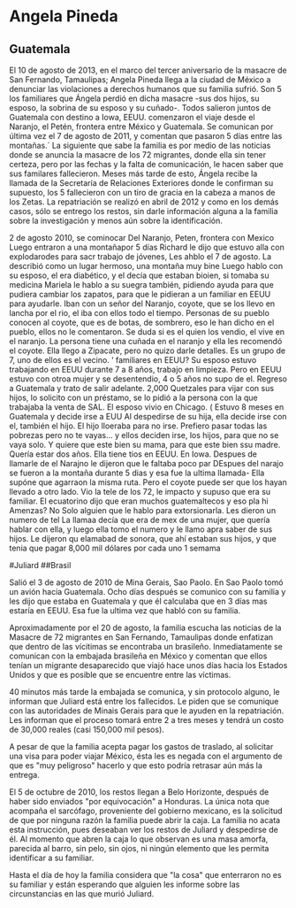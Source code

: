 # Angela Pineda
## Guatemala

<!--
<div class="video-wrapper">
  <... iframe code from vimeo ... >
</div>
-->


El 10 de agosto de 2013, en el marco del tercer aniversario de la masacre de San Fernando, Tamaulipas; Angela Pineda llega a la ciudad de México a denunciar las violaciones a derechos humanos que su familia sufrió. Son 5 los familiares que Ángela perdió en dicha masacre -sus dos hijos, su esposo, la sobrina de su esposo y su cuñado-.
Todos salieron juntos de Guatemala con destino a Iowa, EEUU. comenzaron el viaje desde el Naranjo, el Petén, frontera entre México y Guatemala. Se comunican por última vez el 7 de agosto de 2011, y comentan que pasaron 5 días entre las montañas.´
La siguiente que sabe la familia es por medio de las noticias donde se anuncia la masacre de los 72 migrantes, donde ella sin tener certeza, pero por las fechas y la falta de comunicación, le hacen saber que sus familares fallecieron.
Meses más tarde de esto, Ángela recibe la llamada de la Secretaría de Relaciones Exteriores donde le confirman su supuesto, los 5 fallecieron con un tiro de gracia en la cabeza a manos de los Zetas.
La repatriación se realizó en abril de 2012 y como en los demás casos, sólo se entrego los restos, sin darle información alguna a la familia sobre la investigación y menos aún sobre la identificación.



2 de agosto 2010, se cominocar Del Naranjo, Peten, frontera con Mexico Luego entraron a una montañapor 5 días Richard le dijo que estuvo alla con explodarodes para sacr trabajo de jóvenes, Les ahblo el 7 de agosto. La describió como un lugar hermoso, una montaña muy bine Luego hablo con su esposo, el era diabético, y el decía que estaban bioien, si tomaba su medicina Mariela le hablo a su suegra también, pidiendo ayuda para que pudiera cambiar los zapatos, para que le pidieran a un familiar en EEUU para ayudarle. Iban con un señor del Naranjo, coyote, que se los llevo en lancha por el rio, el iba con ellos todo el tiempo. Personas de su pueblo conocen al coyote, que es de botas, de sombrero, eso le han dicho en el pueblo, ellos no le comentaron. Se duda si es el quien los vendio, el vive en el naranjo. La persona tiene una cuñada en el naranjo y ella les recomendó el coyote. Ella llego a Zipacate, pero no quizo darle detalles. Es un grupo de 7, uno de ellos es el vecino. ‘ familiares en EEUU? Su esposo estuvo trabajando en EEUU durante 7 a 8 años, trabajo en limpieza. Pero en EEUU estuvo con otroa mujer y se desentendio, 4 o 5 años no supo de el. Regreso a Guatemala y trato de salir adelante. 2,000 Quetzales para vijar con sus hijos, lo solicito con un préstamo, se lo pidió a la persona con la que trabajaba la venta de SAL. El esposo vivio en Chicago. ( Estuvo 8 meses en Guatemala y decide irse a EUU Al despedirse de su hija, ella decide irse con el, también el hijo. El hijo lloeraba para no irse. Prefiero pasar todas las pobrezas pero no te vayas… y ellos deciden irse, los hijos, para que no se vaya solo. Y quiere que este bien su mama, para que este bien ssu madre. Quería estar dos años. Ella tiene tios en EEUU. En Iowa. Despues de llamarle de el Narajno le dijeron que le faltaba poco par DEspues del narajo se fueron a la montaña durante 5 dias y esa fue la ultima llamada- Ella supóne que agarraon la misma ruta. Pero el coyote puede ser que los hayan llevado a otro lado. Vio la tele de los 72, le impacto y supuso que era su familiar. El ecuatorino dijo que eran muchos guatemaltecos y eso pla hi Amenzas? No Solo alguien que le hablo para extorsionarla. Les dieron un numero de tel La llamaa decía que era de mex de una mujer, que quería hablar con ella, y luego ella tomo el numero y le llamo apra saber de sus hijos. Le dijeron qu elamabad de sonora, que ahí estaban sus hijos, y que tenia que pagar 8,000 mil dólares por cada uno 1 semama



#Juliard 
##Brasil


Salió el 3 de agosto de 2010 de Mina Gerais, Sao Paolo. En Sao Paolo tomó un avión hacia Guatemala. Ocho días después  se comunico con su familia y les dijo que estaba en Guatemala y que él calculaba que en 3 días mas estaría en EEUU. Esa fue la ultima vez que habló con su familia.

Aproximadamente por el 20 de agosto, la familia escucha las noticias de la Masacre de 72 migrantes en San Fernando, Tamaulipas donde enfatizan que dentro de las vícitimas se encontraba un brasileño. Inmediatamente se comunican con la embajada brasileña en México y comentan que ellos tenían un migrante desaparecido que viajó hace unos días hacia los Estados Unidos y que es posible que se encuentre entre las víctimas.

40 minutos más tarde la embajada se comunica, y sin protocolo alguno, le informan que Juliard está entre los fallecidos. Le piden que se comunique con las autoridades de Minais Gerais para que le ayuden en la repatriación. Les informan que el proceso tomará entre 2 a tres meses y tendrá un costo de 30,000 reales (casi 150,000 mil pesos).

A pesar de que la familia acepta pagar los gastos de traslado, al solicitar una visa para poder viajar México, ésta les es negada con el argumento de que es "muy peligroso" hacerlo y que esto podría retrasar aún más la entrega.

El 5 de octubre de 2010, los restos llegan a Belo Horizonte, después de haber sido enviados "por equivocación" a Honduras. La única nota que acompaña el sarcófago, proveniente del gobierno mexicano, es la solicitud de que por ninguna razón la familia puede abrir la caja. La familia no acata esta instrucción, pues deseaban ver los restos de Juliard y despedirse de él. Al momento que abren la caja lo que observan es una masa amorfa, parecida al barro, sin pelo, sin ojos, ni ningún elemento que les permita identificar a su familiar.

Hasta el día de hoy la familia considera que "la cosa" que enterraron no es su familiar y están esperando que alguien les informe sobre las circunstancias en las que murió Juliard.

